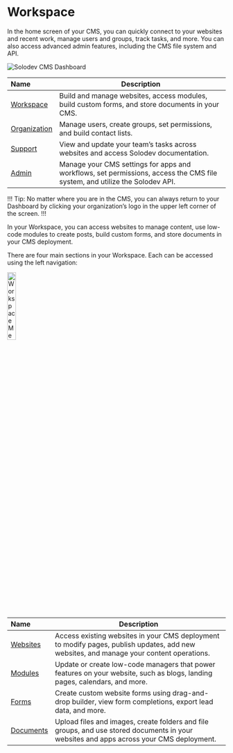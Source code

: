 # Workspace

In the home screen of your CMS, you can quickly connect to your websites and recent work, manage users and groups, track tasks, and more. You can also access advanced admin features, including the CMS file system and API.

<p><img src="../../../images/dashboard/dashboard.jpg" alt="Solodev CMS Dashboard"></p>

**Name** | **Description** 
:--- | ---
[Workspace](#workspace-1) | Build and manage websites, access modules, build custom forms, and store documents in your CMS. 
[Organization](/organization) | Manage users, create groups, set permissions, and build contact lists. 
[Support](/support) | View and update your team’s tasks across websites and access Solodev documentation.
[Admin](/admin) | Manage your CMS settings for apps and workflows, set permissions, access the CMS file system, and utilize the Solodev API.

!!! Tip:
No matter where you are in the CMS, you can always return to your Dashboard by clicking your organization’s logo in the upper left corner of the screen. 
!!!

<span id="workspace-1">In your Workspace, you can access websites to manage content, use low-code modules to create posts, build custom forms, and store documents in your CMS deployment.</span>

There are four main sections in your Workspace. Each can be accessed using the left navigation:

<p><img src="../../images/workspace-menu.jpg" alt="Workspace Menu" style="width: 20%;"></p>

**Name** | **Description** 
:--- | ---
[Websites](/workspace/websites/) | Access existing websites in your CMS deployment to modify pages, publish updates, add new websites, and manage your content operations. 
[Modules](/workspace/modules/) | Update or create low-code managers that power features on your website, such as blogs, landing pages, calendars, and more. 
[Forms](/workspace/forms/) | Create custom website forms using drag-and-drop builder, view form completions, export lead data, and more.
[Documents](/workspace/documents/) | Upload files and images, create folders and file groups, and use stored documents in your websites and apps across your CMS deployment.